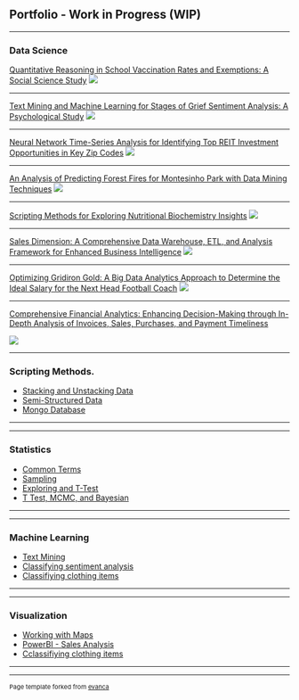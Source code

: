 ## Portfolio - Work in Progress (WIP)

---

### Data Science

[Quantitative Reasoning in School Vaccination Rates and Exemptions: A Social Science Study](/projects/Vaccination_Rate_and_Exemptions/Vaccination_Rate_and_Exemptions_in_Schools.md)
<img src="/projects/Vaccination_Rate_and_Exemptions/images/School_Vaccination_Rate_and_Exemptions_merged_image.jpg?raw=true"/>

---

[Text Mining and Machine Learning for Stages of Grief Sentiment Analysis: A Psychological Study](http://example.com/)
<img src="/projects/Stages_of_Grief_Sentiment_Analysis/images/text_mining_merged_image_2.jpg?raw=true"/>

---

[Neural Network Time-Series Analysis for Identifying Top REIT Investment Opportunities in Key Zip Codes](http://example.com/)
<img src="/projects/REIT_Time_Series/images/timeseries_merged_image.jpg?raw=true"/>

---

[An Analysis of Predicting Forest Fires for Montesinho Park with Data Mining Techniques](/projects/Predicting_Forest_Fires/pdf/Predicting_Forest_Fire.pdf)
<img src="/projects/Predicting_Forest_Fires/images/forest_fire_merged_image.jpg?raw=true"/>


---
[Scripting Methods for Exploring Nutritional Biochemistry Insights](/pdf/sample_presentation.pdf)
<img src="/projects/Scripting_For_Nutritioinal_Biochemistry/images/bio_chem_merged_image.jpg?raw=true"/>

---

[Sales Dimension: A Comprehensive Data Warehouse, ETL, and Analysis Framework for Enhanced Business Intelligence](/pdf/sample_presentation.pdf)
<img src="/projects/Sales_Dimension_Data_Warehouse/images/data_warehouse_merged_image.jpg?raw=true"/>

---

[Optimizing Gridiron Gold: A Big Data Analytics Approach to Determine the Ideal Salary for the Next Head Football Coach](http://example.com/)
<img src="/projects/Predicting_Ideal_Salary/images/salary_merged_image.jpg?raw=true"/>

---

[Comprehensive Financial Analytics: Enhancing Decision-Making through In-Depth Analysis of Invoices, Sales, Purchases, and Payment Timeliness](http://example.com/)

<img src="/projects/Financial_Analytics_transactions/images/acc_merged_image.jpg?raw=true"/>

---
### Scripting Methods.

- [Stacking and Unstacking Data](Scripting_Methods/html/Data_Stacking_and_Unstacking.html)
- [Semi-Structured Data](http://example.com/)
- [Mongo Database](http://example.com/)

---

---
### Statistics

- [Common Terms](http://example.com/)
- [Sampling](http://example.com/)
- [Exploring and T-Test](http://example.com/)
- [T Test, MCMC, and Bayesian ](http://example.com/)


---

---
### Machine Learning
- [Text Mining](http://example.com/)
- [Classifying sentiment analysis](http://example.com/)
- [Classifiying clothing items](http://example.com/)
---



---
### Visualization
- [Working with Maps](http://example.com/)
- [PowerBI - Sales Analysis](http://example.com/)
- [Cclassifiying clothing items](http://example.com/)
---


---
<p style="font-size:11px">Page template forked from <a href="https://github.com/evanca/quick-portfolio">evanca</a></p>
<!-- Remove above link if you don't want to attibute -->
